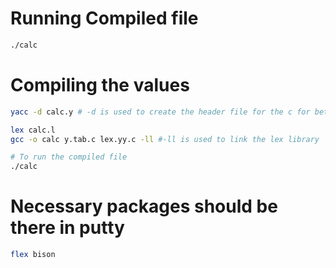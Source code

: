 
# Running Compiled file
```bash
./calc
```


# Compiling the values

```bash
yacc -d calc.y # -d is used to create the header file for the c for better linking and usage.

lex calc.l
gcc -o calc y.tab.c lex.yy.c -ll #-ll is used to link the lex library

# To run the compiled file 
./calc
```

# Necessary packages should be there in putty 

```bash
flex bison 
```